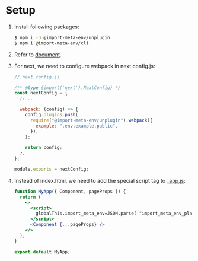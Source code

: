 # Setup

1. Install following packages:

   ```sh
   $ npm i -D @import-meta-env/unplugin
   $ npm i @import-meta-env/cli
   ```

1. Refer to [document](https://iendeavor.github.io/import-meta-env/guide/getting-started/introduction.html).

1. For next, we need to configure webpack in next.config.js:

   ```js
   // next.config.js

   /** @type {import('next').NextConfig} */
   const nextConfig = {
     // ...

     webpack: (config) => {
       config.plugins.push(
         require("@import-meta-env/unplugin").webpack({
           example: ".env.example.public",
         }),
       );

       return config;
     },
   };

   module.exports = nextConfig;
   ```

1. Instead of index.html, we need to add the special script tag to [\_app.js](pages/_app.js):

   ```jsx
   function MyApp({ Component, pageProps }) {
     return (
       <>
         <script>
           globalThis.import_meta_env=JSON.parse('"import_meta_env_placeholder"')
         </script>
         <Component {...pageProps} />
       </>
     );
   }

   export default MyApp;
   ```
